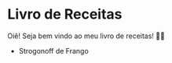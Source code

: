 # Livro de Receitas

Oiê! Seja bem vindo ao meu livro de receitas! :woman_cook:

- Strogonoff de Frango

  
